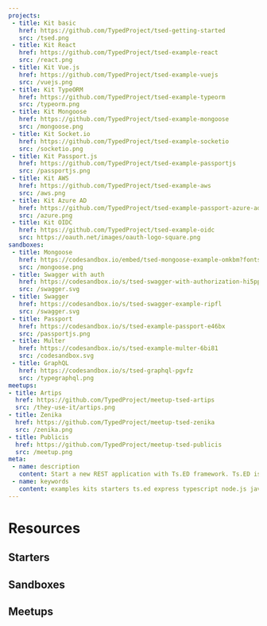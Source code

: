 ```yaml
---
projects:
 - title: Kit basic
   href: https://github.com/TypedProject/tsed-getting-started
   src: /tsed.png
 - title: Kit React
   href: https://github.com/TypedProject/tsed-example-react
   src: /react.png   
 - title: Kit Vue.js
   href: https://github.com/TypedProject/tsed-example-vuejs
   src: /vuejs.png    
 - title: Kit TypeORM
   href: https://github.com/TypedProject/tsed-example-typeorm
   src: /typeorm.png
 - title: Kit Mongoose
   href: https://github.com/TypedProject/tsed-example-mongoose
   src: /mongoose.png
 - title: Kit Socket.io
   href: https://github.com/TypedProject/tsed-example-socketio
   src: /socketio.png 
 - title: Kit Passport.js
   href: https://github.com/TypedProject/tsed-example-passportjs
   src: /passportjs.png
 - title: Kit AWS
   href: https://github.com/TypedProject/tsed-example-aws
   src: /aws.png
 - title: Kit Azure AD
   href: https://github.com/TypedProject/tsed-example-passport-azure-ad
   src: /azure.png
 - title: Kit OIDC
   href: https://github.com/TypedProject/tsed-example-oidc
   src: https://oauth.net/images/oauth-logo-square.png
sandboxes:
 - title: Mongoose
   href: https://codesandbox.io/embed/tsed-mongoose-example-omkbm?fontsize=14&hidenavigation=1&theme=dark
   src: /mongoose.png 
 - title: Swagger with auth
   href: https://codesandbox.io/s/tsed-swagger-with-authorization-hi5pp
   src: /swagger.svg
 - title: Swagger
   href: https://codesandbox.io/s/tsed-swagger-example-ripfl
   src: /swagger.svg
 - title: Passport
   href: https://codesandbox.io/s/tsed-example-passport-e46bx
   src: /passportjs.png
 - title: Multer
   href: https://codesandbox.io/s/tsed-example-multer-6bi81
   src: /codesandbox.svg
 - title: GraphQL
   href: https://codesandbox.io/s/tsed-graphql-pgvfz
   src: /typegraphql.png
meetups:
- title: Artips
  href: https://github.com/TypedProject/meetup-tsed-artips
  src: /they-use-it/artips.png
- title: Zenika
  href: https://github.com/TypedProject/meetup-tsed-zenika
  src: /zenika.png
- title: Publicis
  href: https://github.com/TypedProject/meetup-tsed-publicis
  src: /meetup.png
meta:
 - name: description
   content: Start a new REST application with Ts.ED framework. Ts.ED is built on top of Express/Koa and use TypeScript language.
 - name: keywords
   content: examples kits starters ts.ed express typescript node.js javascript decorators mvc class models
---
```


# Resources
## Starters

<Projects type="projects"/>

## Sandboxes

<Projects type="sandboxes"/>

## Meetups

<Projects type="meetups"/>
